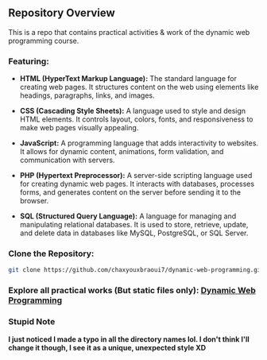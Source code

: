 ## Repository Overview

This is a repo that contains practical activities & work of the dynamic web programming course.

### Featuring:

- **HTML (HyperText Markup Language):** The standard language for creating web pages. It structures content on the web using elements like headings, paragraphs, links, and images.

- **CSS (Cascading Style Sheets):** A language used to style and design HTML elements. It controls layout, colors, fonts, and responsiveness to make web pages visually appealing.

- **JavaScript:** A programming language that adds interactivity to websites. It allows for dynamic content, animations, form validation, and communication with servers.

- **PHP (Hypertext Preprocessor):** A server-side scripting language used for creating dynamic web pages. It interacts with databases, processes forms, and generates content on the server before sending it to the browser.

- **SQL (Structured Query Language):** A language for managing and manipulating relational databases. It is used to store, retrieve, update, and delete data in databases like MySQL, PostgreSQL, or SQL Server.

### Clone the Repository:

```bash
git clone https://github.com/chaxyouxbraoui7/dynamic-web-programming.git
```

### Explore all practical works (But static files only): [**Dynamic Web Programming**](https://chaxyouxbraoui7.github.io/dynamic-web-programming/)

### Stupid Note

**I just noticed I made a typo in all the directory names lol. I don't think I'll change it though, I see it as a unique, unexpected style XD**